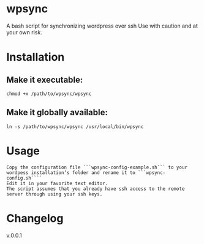wpsync
======

A bash script for synchronizing wordpress over ssh
Use with caution and at your own risk.



# Installation

## Make it executable:

    chmod +x /path/to/wpsync/wpsync

## Make it globally available:
  
    ln -s /path/to/wpsync/wpsync /usr/local/bin/wpsync

# Usage
    
    Copy the configuration file ```wpsync-config-example.sh``` to your wordpess installation’s folder and rename it to ```wpsync-config.sh````
    Edit it in your favorite text editor.
    The script assumes that you already have ssh access to the remote server through using your ssh keys.

# Changelog
v.0.0.1
